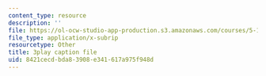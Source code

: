 ```yaml
---
content_type: resource
description: ''
file: https://ol-ocw-studio-app-production.s3.amazonaws.com/courses/5-112-principles-of-chemical-science-fall-2005/8421cecdbda83908e341617a975f948d_KUVB9S0QX-I.srt
file_type: application/x-subrip
resourcetype: Other
title: 3play caption file
uid: 8421cecd-bda8-3908-e341-617a975f948d
---
```

